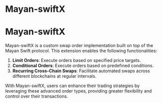 # Mayan-swiftX

# Mayan-swiftX

Mayan-swiftX is a custom swap order implementation built on top of the Mayan Swift protocol. This extension enables the following functionalities:

1. **Limit Orders**: Execute orders based on specified price targets.
2. **Conditional Orders**: Execute orders based on predefined conditions.
3. **Recurring Cross-Chain Swaps**: Facilitate automated swaps across different blockchains at regular intervals.

With Mayan-swiftX, users can enhance their trading strategies by leveraging these advanced order types, providing greater flexibility and control over their transactions.
